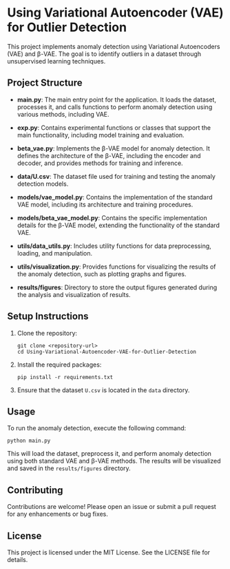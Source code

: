 # Using Variational Autoencoder (VAE) for Outlier Detection

This project implements anomaly detection using Variational Autoencoders (VAE) and β-VAE. The goal is to identify outliers in a dataset through unsupervised learning techniques.

## Project Structure

- **main.py**: The main entry point for the application. It loads the dataset, processes it, and calls functions to perform anomaly detection using various methods, including VAE.
  
- **exp.py**: Contains experimental functions or classes that support the main functionality, including model training and evaluation.

- **beta_vae.py**: Implements the β-VAE model for anomaly detection. It defines the architecture of the β-VAE, including the encoder and decoder, and provides methods for training and inference.

- **data/U.csv**: The dataset file used for training and testing the anomaly detection models.

- **models/vae_model.py**: Contains the implementation of the standard VAE model, including its architecture and training procedures.

- **models/beta_vae_model.py**: Contains the specific implementation details for the β-VAE model, extending the functionality of the standard VAE.

- **utils/data_utils.py**: Includes utility functions for data preprocessing, loading, and manipulation.

- **utils/visualization.py**: Provides functions for visualizing the results of the anomaly detection, such as plotting graphs and figures.

- **results/figures**: Directory to store the output figures generated during the analysis and visualization of results.

## Setup Instructions

1. Clone the repository:
   ```
   git clone <repository-url>
   cd Using-Variational-Autoencoder-VAE-for-Outlier-Detection
   ```

2. Install the required packages:
   ```
   pip install -r requirements.txt
   ```

3. Ensure that the dataset `U.csv` is located in the `data` directory.

## Usage

To run the anomaly detection, execute the following command:
```
python main.py
```

This will load the dataset, preprocess it, and perform anomaly detection using both standard VAE and β-VAE methods. The results will be visualized and saved in the `results/figures` directory.

## Contributing

Contributions are welcome! Please open an issue or submit a pull request for any enhancements or bug fixes.

## License

This project is licensed under the MIT License. See the LICENSE file for details.
